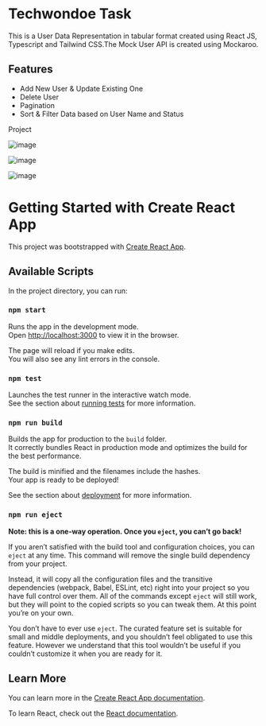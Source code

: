 # Techwondoe Task

This is a User Data Representation in tabular format created using React JS, Typescript and Tailwind CSS.The Mock User API is created using Mockaroo.

## Features

- Add New User & Update Existing One
- Delete User
- Pagination 
- Sort & Filter Data based on User Name and Status

Project 

![image](https://github.com/codegoggins/techwondoe-task/assets/97434903/d64d3718-76e4-4c65-b102-4cfff1ccc3ba)

![image](https://github.com/codegoggins/techwondoe-task/assets/97434903/659d024f-c5fa-478c-a511-21902b9ce780)

![image](https://github.com/codegoggins/techwondoe-task/assets/97434903/3d5a9e8c-524c-4331-bc83-50bbf32312ae)


# Getting Started with Create React App

This project was bootstrapped with [Create React App](https://github.com/facebook/create-react-app).

## Available Scripts

In the project directory, you can run:

### `npm start`

Runs the app in the development mode.\
Open [http://localhost:3000](http://localhost:3000) to view it in the browser.

The page will reload if you make edits.\
You will also see any lint errors in the console.

### `npm test`

Launches the test runner in the interactive watch mode.\
See the section about [running tests](https://facebook.github.io/create-react-app/docs/running-tests) for more information.

### `npm run build`

Builds the app for production to the `build` folder.\
It correctly bundles React in production mode and optimizes the build for the best performance.

The build is minified and the filenames include the hashes.\
Your app is ready to be deployed!

See the section about [deployment](https://facebook.github.io/create-react-app/docs/deployment) for more information.

### `npm run eject`

**Note: this is a one-way operation. Once you `eject`, you can’t go back!**

If you aren’t satisfied with the build tool and configuration choices, you can `eject` at any time. This command will remove the single build dependency from your project.

Instead, it will copy all the configuration files and the transitive dependencies (webpack, Babel, ESLint, etc) right into your project so you have full control over them. All of the commands except `eject` will still work, but they will point to the copied scripts so you can tweak them. At this point you’re on your own.

You don’t have to ever use `eject`. The curated feature set is suitable for small and middle deployments, and you shouldn’t feel obligated to use this feature. However we understand that this tool wouldn’t be useful if you couldn’t customize it when you are ready for it.

## Learn More

You can learn more in the [Create React App documentation](https://facebook.github.io/create-react-app/docs/getting-started).

To learn React, check out the [React documentation](https://reactjs.org/).
